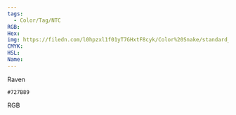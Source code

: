 ```yaml
---
tags:
  - Color/Tag/NTC
RGB:
Hex:
img: https://filedn.com/l0hpzxl1f01yT7GHxtF8cyk/Color%20Snake/standard_csv_to_svg/%23/727B89.svg
CMYK:
HSL:
Name:
---
```

Raven
```palette
#727B89
```
RGB
